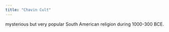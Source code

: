 ```yaml
---
title: "Chavin Cult"
---
```

mysterious but very popular South American religion during 1000-300 BCE.

